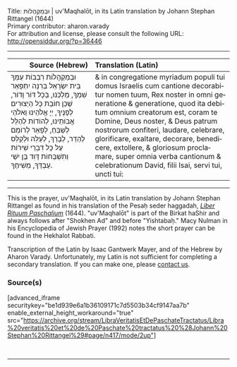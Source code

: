 <html>
<head></head>
<body>
Title: וּבְמַקְהֲלוֹת | uv'Maqhalōt, in its Latin translation by Johann Stephan Rittangel (1644)<br />
Primary contributor: aharon.varady<br />
For attribution and license, please consult the following URL: <a href="http://opensiddur.org/?p=36446">http://opensiddur.org/?p=36446</a>
<p />
<hr />

<table style="margin-left: auto;margin-right: auto;" class="draggable">
<thead><tr><th id="x" style="text-align: right;">Source (Hebrew)</th><th style="text-align: left;">Translation (Latin)</th></tr></thead>
<tbody>
<tr><td style="vertical-align:top;">
<div class="liturgy"><span lang="he">
וּבְמַקְהֲלוֹת רִבְבוֹת עַמְּךָ בֵּית יִשְׂרָאֵל 
בְּרִנָּה יִתְפָּאֵר שִׁמְךָ, 
מַלְכֵּנוּ, בְּכָל דּוֹר וָדוֹר, 
שֶׁכֵּן חוֹבַת כָּל הַיְצוּרִים לְפָנֶיךָ, 
יְיָ אֱלֹהֵינוּ וֵאלֹהֵי אֲבוֹתֵינוּ, 
לְהוֹדוֹת לְהַלֵּל לְשַׁבֵּחַ, 
לְפָאֵר לְרוֹמֵם לְהַדֵּר, 
לְבָרֵךְ, לְעַלֵּה וּלְקַלֵּס 
עַל כָּל דִּבְרֵי שִׁירוֹת וְתִשְׁבְּחוֹת 
דָּוִד בֶּן יִשַׁי עַבְדְּךָ, מְשִׁיחֶךָ.
</span></div></td>
 
<td style="vertical-align:top;">
<div class="latin"><span lang="la">
& in congregatione myriadum populi tui domus Israelis 
cum cantione decorabitur nomen tuum, 
Rex noster in omni generatione & generatione,
quod ita debitum omnium creatorum est, 
coram te Domine, Deus noster, & Deus patrum nostrorum 
confiteri, laudare, celebrare, 
glorificare, exaltare, decorare, 
benedicere, extollere, & gloriosum proclamare, 
super omnia verba cantionum & celebrationum 
David, filii Isai, servi tui, uncti tui:
</div></td></tr>
</tbody></table>

<hr />

This is the prayer, uv'Maqhalōt, in its Latin translation by Johann Stephan Rittangel as found in his translation of the Pesaḥ seder haggadah, <em><a href="/?p=19649">Liber Rituum Paschalium</a></em> (1644). "uv'Maqhalōt" is part of the Birkat haShir and always follows after "Shokhen Ad" and before "Yishtabaḥ." Macy Nulman in his Encyclopedia of Jewish Prayer (1992) notes the short prayer can be found in the Hekhalot Rabbati. 

Transcription of the Latin by Isaac Gantwerk Mayer, and of the Hebrew by Aharon Varady. Unfortunately, my Latin is not sufficient for completing a secondary translation. If you can make one, please <a href="/contact/">contact us</a>.


<h3>Source(s)</h3>

[advanced_iframe securitykey="be1d939e6a1b36109171c7d5503b34cf9147aa7b" enable_external_height_workaround="true" src="https://archive.org/stream/LibraVeritatisEtDePaschateTractatus/Libra%20veritatis%20et%20de%20Paschate%20tractatus%20%28Johann%20Stephan%20Rittangel%29#page/n417/mode/2up"]

&nbsp;

<hr />

&nbsp;
</body>
</html>
